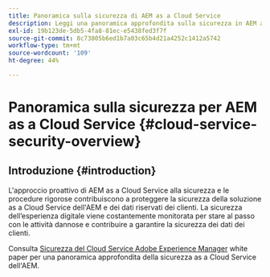 ```yaml
---
title: Panoramica sulla sicurezza di AEM as a Cloud Service
description: Leggi una panoramica approfondita sulla sicurezza in AEM as a Cloud Service
exl-id: 19b123de-5db5-4fa8-81ec-e5438fed3f7f
source-git-commit: 8c73805b6ed1b7a03c65b4d21a4252c1412a5742
workflow-type: tm+mt
source-wordcount: '109'
ht-degree: 44%

---
```


# Panoramica sulla sicurezza per AEM as a Cloud Service {#cloud-service-security-overview}

## Introduzione {#introduction}

L&#39;approccio proattivo di AEM as a Cloud Service alla sicurezza e le procedure rigorose contribuiscono a proteggere la sicurezza della soluzione as a Cloud Service dell&#39;AEM e dei dati riservati dei clienti. La sicurezza dell’esperienza digitale viene costantemente monitorata per stare al passo con le attività dannose e contribuire a garantire la sicurezza dei dati dei clienti.

Consulta [Sicurezza del Cloud Service Adobe Experience Manager](https://www.adobe.com/content/dam/cc/en/security/pdfs/AEMCloudService_Security_Overview.pdf) white paper per una panoramica approfondita della sicurezza as a Cloud Service dell&#39;AEM.
